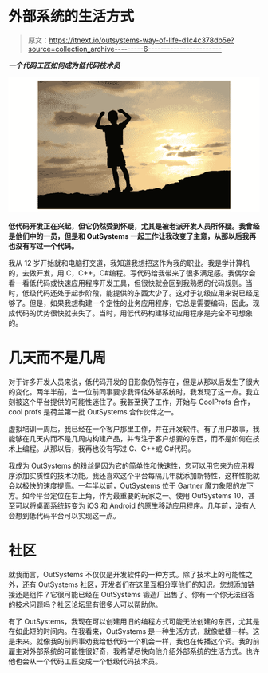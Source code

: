 # 外部系统的生活方式

> 原文：<https://itnext.io/outsystems-way-of-life-d1c4c378db5e?source=collection_archive---------6----------------------->

***一个代码工匠如何成为低代码技术员***

![](img/4ce54fb6c2cb87d6f3207b6552c5a902.png)

**低代码开发正在兴起，但它仍然受到怀疑，尤其是被老派开发人员所怀疑。我曾经是他们中的一员，但是和 OutSystems 一起工作让我改变了主意，从那以后我再也没有写过一个代码。**

我从 12 岁开始就和电脑打交道，我知道我想把这作为我的职业。我是学计算机的，去做开发，用 C，C++，C#编程。写代码给我带来了很多满足感。我偶尔会看一看低代码或快速应用程序开发工具，但很快就会回到我熟悉的代码规则。当时，低级代码还处于起步阶段，能提供的东西太少了。这对于初级应用来说已经足够了。但是，如果我想构建一个定性的业务应用程序，它总是需要编码，因此，现成代码的优势很快就丧失了。当时，用低代码构建移动应用程序是完全不可想象的。

# 几天而不是几周

对于许多开发人员来说，低代码开发的旧形象仍然存在，但是从那以后发生了很大的变化。两年半前，当一位前同事要求我评估外部系统时，我发现了这一点。我立刻被这个平台提供的可能性迷住了。我甚至换了工作，开始与 CoolProfs 合作，cool profs 是荷兰第一批 OutSystems 合作伙伴之一。

虚拟培训一周后，我已经在一个客户那里工作，并在开发软件。有了用户故事，我能够在几天内而不是几周内构建产品，并专注于客户想要的东西，而不是如何在技术上编程。从那以后，我再也没有写过 C、C++或 C#代码。

我成为 OutSystems 的粉丝是因为它的简单性和快速性，您可以用它来为应用程序添加实质性的技术功能。我还喜欢这个平台每隔几年就添加新特性，这样性能就会以极快的速度提高。一年半以前，OutSystems 位于 Gartner 魔力象限的左下方。如今平台定位在右上角，作为最重要的玩家之一。使用 OutSystems 10，甚至可以将桌面系统转变为 iOS 和 Android 的原生移动应用程序。几年前，没有人会想到低代码平台可以实现这一点。

# 社区

就我而言，OutSystems 不仅仅是开发软件的一种方式。除了技术上的可能性之外，还有 OutSystems 社区，开发者们在这里互相分享他们的知识。您想添加链接还是组件？它很可能已经在 OutSystems 锻造厂出售了。你有一个你无法回答的技术问题吗？社区论坛里有很多人可以帮助你。

有了 OutSystems，我现在可以创建用旧的编程方式可能无法创建的东西，尤其是在如此短的时间内。在我看来，OutSystems 是一种生活方式，就像敏捷一样。这是未来。就像我的前同事劝我给低代码一个机会一样，我也在传播这个词。我的前雇主对外部系统的可能性很好奇，我希望尽快向他介绍外部系统的生活方式。也许他也会从一个代码工匠变成一个低级代码技术员。